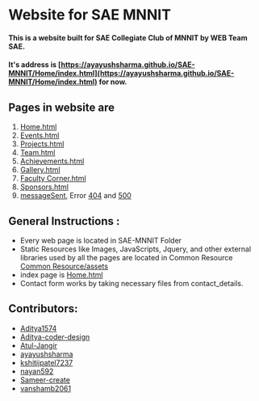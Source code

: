 # Website for SAE MNNIT
#### This is a website built for SAE Collegiate Club of MNNIT by WEB Team SAE.
#### It's address is [https://ayayushsharma.github.io/SAE-MNNIT/Home/index.html](https://ayayushsharma.github.io/SAE-MNNIT/Home/index.html) for now.

<a name="pages"></a>
## Pages in website are
1. [Home.html](SAE-MNNIT/Home.html)
2. [Events.html](SAE-MNNIT/Events.html)
3. [Projects.html](SAE-MNNIT/Projects.html)
4. [Team.html](SAE-MNNIT/Team.html)
5. [Achievements.html](SAE-MNNIT/Achievements.html)
6. [Gallery.html](SAE-MNNIT/Gallery.html)
7. [Faculty Corner.html](SAE-MNNIT/Faculty%20Corner.html)
8. [Sponsors.html](SAE-MNNIT/Sponsors.html)
9. [messageSent](SAE-MNNIT/messageSent.html), Error [404](SAE-MNNIT/404.html) and [500](SAE-MNNIT/500.html)

<a name="GI"></a>
## General Instructions :
* Every web page is located in SAE-MNNIT Folder
* Static Resources like Images, JavaScripts, Jquery, and other external libraries used by all the pages are located in Common Resource [Common Resource/assets](SAE-MNNIT/static/Common%20Resource/assets)
* index page is [Home.html](SAE-MNNIT/Home.html)
* Contact form works by taking necessary files from contact_details.

<a name="contributor"></a>
## Contributors:
* [Aditya1574](https://github.com/Aditya1574)
* [Aditya-coder-design](https://github.com/Aditya-coder-design)
* [Atul-Jangir](https://github.com/Atul-Jangir)
* [ayayushsharma](https://github.com/ayayushsharma)
* [kshitijpatel7237](https://github.com/kshitijpatel7237)
* [nayan592](https://github.com/nayan592)
* [Sameer-create](https://github.com/Sameer-create)
* [vanshamb2061](https://github.com/vanshamb2061)





